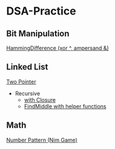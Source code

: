 # DSA-Practice

## Bit Manipulation

[HammingDifference (xor ^, ampersand &)](https://github.com/Agarrovi1/DSA-Practice/blob/master/Bit%20Manipulation/HammingDifference)

## Linked List

[Two Pointer](https://github.com/Agarrovi1/DSA-Practice/blob/master/LinkedList/Two%20Pointer)

* Recursive
  * [with Closure](https://github.com/Agarrovi1/DSA-Practice/blob/master/LinkedList/Recursive/Recursive%20with%20closure)
  * [FindMiddle with helper functions](https://github.com/Agarrovi1/DSA-Practice/blob/master/LinkedList/Recursive/FindMiddle%20with%20helper%20functions)

## Math

[Number Pattern (Nim Game)](https://github.com/Agarrovi1/DSA-Practice/blob/master/Math/Number%20Patterns%20(Nim%20Game))
